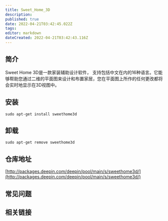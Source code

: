 ```yaml
---
title: Sweet_Home_3D
description: 
published: true
date: 2022-04-21T03:42:45.022Z
tags: 
editor: markdown
dateCreated: 2022-04-21T03:42:43.116Z
---
```


## 简介

Sweet Home 3D是一款家装辅助设计软件， 支持包括中文在内的16种语言。它能够帮助您通过二维的平面图来设计和布置家居，您在平面图上所作的任何更改都将会实时地显示在3D视图中。

## 安装

`sudo apt-get install sweethome3d`

## 卸载

`sudo apt-get remove sweethome3d`

## 仓库地址

[http://packages.deepin.com/deepin/pool/main/s/sweethome3d/](http://packages.deepin.com/deepin/pool/main/s/sweethome3d/)


## 常见问题


## 相关链接